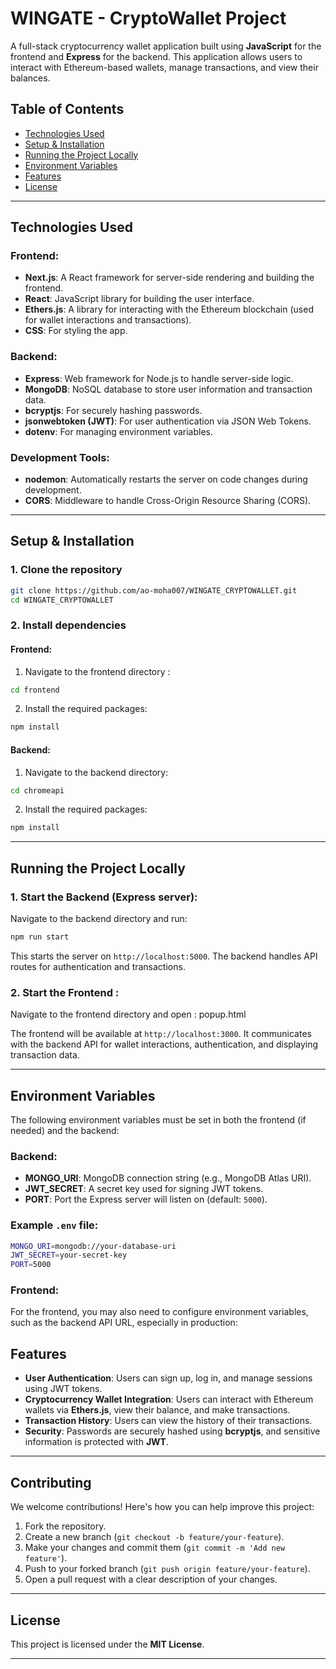 # WINGATE - CryptoWallet Project

A full-stack cryptocurrency wallet application built using **JavaScript** for the frontend and **Express** for the backend. This application allows users to interact with Ethereum-based wallets, manage transactions, and view their balances.

## Table of Contents

- [Technologies Used](#technologies-used)
- [Setup & Installation](#setup--installation)
- [Running the Project Locally](#running-the-project-locally)
- [Environment Variables](#environment-variables)
- [Features](#features)
- [License](#license)

---

## Technologies Used

### Frontend:
- **Next.js**: A React framework for server-side rendering and building the frontend.
- **React**: JavaScript library for building the user interface.
- **Ethers.js**: A library for interacting with the Ethereum blockchain (used for wallet interactions and transactions).
- **CSS**: For styling the app.

### Backend:
- **Express**: Web framework for Node.js to handle server-side logic.
- **MongoDB**: NoSQL database to store user information and transaction data.
- **bcryptjs**: For securely hashing passwords.
- **jsonwebtoken (JWT)**: For user authentication via JSON Web Tokens.
- **dotenv**: For managing environment variables.

### Development Tools:
- **nodemon**: Automatically restarts the server on code changes during development.
- **CORS**: Middleware to handle Cross-Origin Resource Sharing (CORS).

---

## Setup & Installation

### 1. Clone the repository

```bash
git clone https://github.com/ao-moha007/WINGATE_CRYPTOWALLET.git
cd WINGATE_CRYPTOWALLET
```

### 2. Install dependencies

#### Frontend:

1. Navigate to the frontend directory :

```bash
cd frontend
```

2. Install the required packages:

```bash
npm install
```

#### Backend:

1. Navigate to the backend directory:

```bash
cd chromeapi
```

2. Install the required packages:

```bash
npm install
```

---

## Running the Project Locally

### 1. Start the **Backend** (Express server):

Navigate to the backend directory and run:

```bash
npm run start
```

This starts the server on `http://localhost:5000`. The backend handles API routes for authentication and transactions.

### 2. Start the **Frontend** :

Navigate to the frontend directory and open :
popup.html

The frontend will be available at `http://localhost:3000`. It communicates with the backend API for wallet interactions, authentication, and displaying transaction data.

---


## Environment Variables

The following environment variables must be set in both the frontend (if needed) and the backend:

### Backend:

- **MONGO_URI**: MongoDB connection string (e.g., MongoDB Atlas URI).
- **JWT_SECRET**: A secret key used for signing JWT tokens.
- **PORT**: Port the Express server will listen on (default: `5000`).

### Example `.env` file:

```bash
MONGO_URI=mongodb://your-database-uri
JWT_SECRET=your-secret-key
PORT=5000
```

### Frontend:

For the frontend, you may also need to configure environment variables, such as the backend API URL, especially in production:

## Features

- **User Authentication**: Users can sign up, log in, and manage sessions using JWT tokens.
- **Cryptocurrency Wallet Integration**: Users can interact with Ethereum wallets via **Ethers.js**, view their balance, and make transactions.
- **Transaction History**: Users can view the history of their transactions.
- **Security**: Passwords are securely hashed using **bcryptjs**, and sensitive information is protected with **JWT**.

---

## Contributing

We welcome contributions! Here's how you can help improve this project:

1. Fork the repository.
2. Create a new branch (`git checkout -b feature/your-feature`).
3. Make your changes and commit them (`git commit -m 'Add new feature'`).
4. Push to your forked branch (`git push origin feature/your-feature`).
5. Open a pull request with a clear description of your changes.

---

## License

This project is licensed under the **MIT License**.

---
